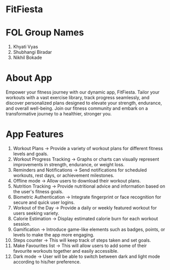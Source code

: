 # FitFiesta

# FOL Group Names 
1. Khyati Vyas
2. Shubhangi Biradar
3. Nikhil Bokade

# About App
Empower your fitness journey with our dynamic app, FitFiesta. Tailor your workouts with a vast exercise library, track progress seamlessly, and discover personalized plans designed to elevate your strength, endurance, and overall well-being. Join our fitness community and embark on a transformative journey to a healthier, stronger you.

# App Features
1. Workout Plans -> Provide a variety of workout plans for different fitness levels and goals.
2. Workout Progress Tracking -> Graphs or charts can visually represent improvements in strength, endurance, or weight loss.
3. Reminders and Notifications -> Send notifications for scheduled workouts, rest days, or achievement milestones.
4. Offline mode -> Allow users to download their workout plans.
5. Nutrition Tracking -> Provide nutritional advice and information based on the user's fitness goals.
6. Biometric Authentication -> Integrate fingerprint or face recognition for secure and quick user logins.
7. Workout of the Day -> Provide a daily or weekly featured workout for users seeking variety.
8. Calorie Estimation -> Display estimated calorie burn for each workout session.
9. Gamification -> Introduce game-like elements such as badges, points, or levels to make the app more engaging.
10. Steps counter -> This will keep track of steps taken and set goals.
11. Make Favourites list -> This will allow users to add some of their favourite workouts together and easily accessible.
12. Dark mode -> User will be able to switch between dark and light mode according to his/her preference.
